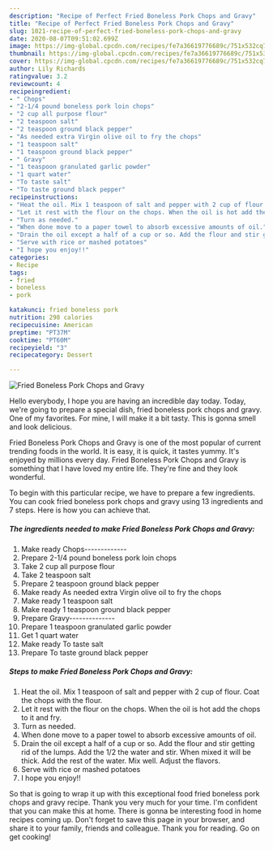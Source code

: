 ```yaml
---
description: "Recipe of Perfect Fried Boneless Pork Chops and Gravy"
title: "Recipe of Perfect Fried Boneless Pork Chops and Gravy"
slug: 1021-recipe-of-perfect-fried-boneless-pork-chops-and-gravy
date: 2020-08-07T09:51:02.699Z
image: https://img-global.cpcdn.com/recipes/fe7a36619776689c/751x532cq70/fried-boneless-pork-chops-and-gravy-recipe-main-photo.jpg
thumbnail: https://img-global.cpcdn.com/recipes/fe7a36619776689c/751x532cq70/fried-boneless-pork-chops-and-gravy-recipe-main-photo.jpg
cover: https://img-global.cpcdn.com/recipes/fe7a36619776689c/751x532cq70/fried-boneless-pork-chops-and-gravy-recipe-main-photo.jpg
author: Lily Richards
ratingvalue: 3.2
reviewcount: 4
recipeingredient:
- " Chops"
- "2-1/4 pound boneless pork loin chops"
- "2 cup all purpose flour"
- "2 teaspoon salt"
- "2 teaspoon ground black pepper"
- "As needed extra Virgin olive oil to fry the chops"
- "1 teaspoon salt"
- "1 teaspoon ground black pepper"
- " Gravy"
- "1 teaspoon granulated garlic powder"
- "1 quart water"
- "To taste salt"
- "To taste ground black pepper"
recipeinstructions:
- "Heat the oil. Mix 1 teaspoon of salt and pepper with 2 cup of flour. Coat the chops with the flour."
- "Let it rest with the flour on the chops. When the oil is hot add the chops to it and fry."
- "Turn as needed."
- "When done move to a paper towel to absorb excessive amounts of oil."
- "Drain the oil except a half of a cup or so. Add the flour and stir getting rid of the lumps. Add the 1/2 the water and stir. When mixed it will be thick. Add the rest of the water. Mix well. Adjust the flavors."
- "Serve with rice or mashed potatoes"
- "I hope you enjoy!!"
categories:
- Recipe
tags:
- fried
- boneless
- pork

katakunci: fried boneless pork 
nutrition: 298 calories
recipecuisine: American
preptime: "PT37M"
cooktime: "PT60M"
recipeyield: "3"
recipecategory: Dessert

---
```



![Fried Boneless Pork Chops and Gravy](https://img-global.cpcdn.com/recipes/fe7a36619776689c/751x532cq70/fried-boneless-pork-chops-and-gravy-recipe-main-photo.jpg)

Hello everybody, I hope you are having an incredible day today. Today, we're going to prepare a special dish, fried boneless pork chops and gravy. One of my favorites. For mine, I will make it a bit tasty. This is gonna smell and look delicious.



Fried Boneless Pork Chops and Gravy is one of the most popular of current trending foods in the world. It is easy, it is quick, it tastes yummy. It's enjoyed by millions every day. Fried Boneless Pork Chops and Gravy is something that I have loved my entire life. They're fine and they look wonderful.


To begin with this particular recipe, we have to prepare a few ingredients. You can cook fried boneless pork chops and gravy using 13 ingredients and 7 steps. Here is how you can achieve that.

<!--inarticleads1-->

##### The ingredients needed to make Fried Boneless Pork Chops and Gravy:

1. Make ready  Chops-------------
1. Prepare 2-1/4 pound boneless pork loin chops
1. Take 2 cup all purpose flour
1. Take 2 teaspoon salt
1. Prepare 2 teaspoon ground black pepper
1. Make ready As needed extra Virgin olive oil to fry the chops
1. Make ready 1 teaspoon salt
1. Make ready 1 teaspoon ground black pepper
1. Prepare  Gravy--------------
1. Prepare 1 teaspoon granulated garlic powder
1. Get 1 quart water
1. Make ready To taste salt
1. Prepare To taste ground black pepper




<!--inarticleads2-->

##### Steps to make Fried Boneless Pork Chops and Gravy:

1. Heat the oil. Mix 1 teaspoon of salt and pepper with 2 cup of flour. Coat the chops with the flour.
1. Let it rest with the flour on the chops. When the oil is hot add the chops to it and fry.
1. Turn as needed.
1. When done move to a paper towel to absorb excessive amounts of oil.
1. Drain the oil except a half of a cup or so. Add the flour and stir getting rid of the lumps. Add the 1/2 the water and stir. When mixed it will be thick. Add the rest of the water. Mix well. Adjust the flavors.
1. Serve with rice or mashed potatoes
1. I hope you enjoy!!




So that is going to wrap it up with this exceptional food fried boneless pork chops and gravy recipe. Thank you very much for your time. I'm confident that you can make this at home. There is gonna be interesting food in home recipes coming up. Don't forget to save this page in your browser, and share it to your family, friends and colleague. Thank you for reading. Go on get cooking!
